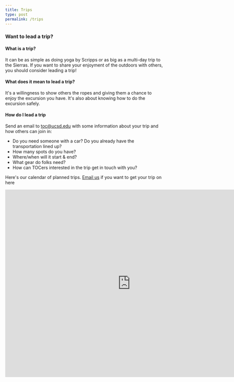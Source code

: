 ```yaml
---
title: Trips
type: post
permalink: /trips
---
```


### Want to lead a trip?
#### What is a trip?
It can be as simple as doing yoga by Scripps or as big as a multi-day trip to the Sierras.
If you want to share your enjoyment of the outdoors with others, you should consider leading a trip!
#### What does it mean to lead a trip?
It's a willingness to show others the ropes and giving them a chance to enjoy the excursion you have.
It's also about knowing how to do the excursion safely.
#### How do I lead a trip
Send an email to [toc@ucsd.edu](mailto:toc@ucsd.edu) with some information about your trip and how others can join in:
* Do you need someone with a car? Do you already have the transportation lined up?
* How many spots do you have?
* Where/when will it start & end?
* What gear do folks need?
* How can TOCers interested in the trip get in touch with you?

Here's our calendar of planned trips. [Email us](mailto:toc@ucsd.edu) if you want to get your trip on here
<iframe src="https://calendar.google.com/calendar/embed?src=toc%40ucsd.edu&ctz=America%2FLos_Angeles" style="border: 0" width="800" height="600" frameborder="0" scrolling="no"></iframe>
